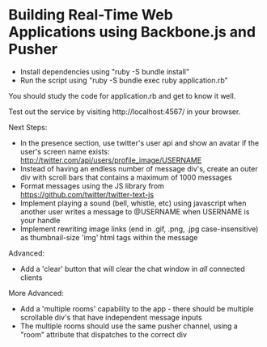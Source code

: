 
# Building Real-Time Web Applications using Backbone.js and Pusher

* Install dependencies using "ruby -S bundle install"
* Run the script using "ruby -S bundle exec ruby application.rb"

You should study the code for application.rb and get to know it well.


Test out the service by visiting http://localhost:4567/ in your browser.

Next Steps:

* In the presence section, use twitter's user api and show an avatar if
  the user's screen name exists:
  http://twitter.com/api/users/profile_image/USERNAME
* Instead of having an endless number of message div's, create an outer
  div with scroll bars that contains a maximum of 1000 messages
* Format messages using the JS library from https://github.com/twitter/twitter-text-js
* Implement playing a sound (bell, whistle, etc) using javascript when
  another user writes a message to @USERNAME when USERNAME is your handle
* Implement rewriting image links (end in .gif, .png, .jpg case-insensitive)
  as thumbnail-size 'img' html tags within the message

Advanced:

* Add a 'clear' button that will clear the chat window in *all* connected clients

More Advanced:

* Add a 'multiple rooms' capability to the app - there should be multiple scrollable div's that have independent message inputs
* The multiple rooms should use the same pusher channel, using a "room" attribute that dispatches to the correct div

